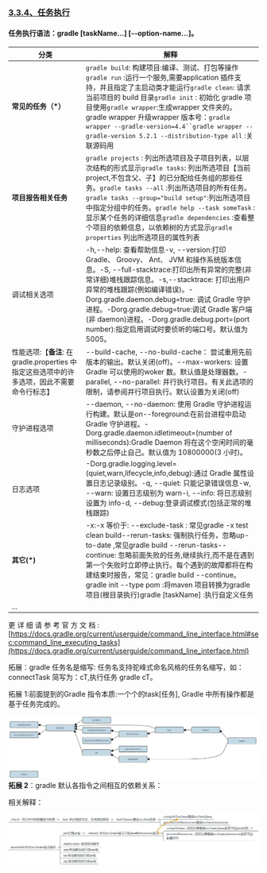 ### [3.3.4、任务执行](https://www.bilibili.com/video/BV1yT41137Y7?p=27)

#### 任务执行语法：gradle [taskName...] [--option-name...]。

| 分类                                                         | 解释                                                         |
| ------------------------------------------------------------ | ------------------------------------------------------------ |
| **常见的任务（\*）**                                         | `gradle build`: 构建项目:编译、测试、打包等操作`gradle run` :运行一个服务,需要application 插件支持，并且指定了主启动类才能运行`gradle clean`: 请求当前项目的 build 目录`gradle init` : 初始化 gradle 项目使用`gradle wrapper`:生成wrapper 文件夹的。gradle wrapper 升级wrapper 版本号：`gradle wrapper --gradle-version=4.4``gradle wrapper --gradle-version 5.2.1 --distribution-type all` :关联源码用 |
| **项目报告相关任务**                                         | `gradle projects` : 列出所选项目及子项目列表，以层次结构的形式显示`gradle tasks`: 列出所选项目【当前 project,不包含父、子】的已分配给任务组的那些任务。`gradle tasks --all` :列出所选项目的所有任务。`gradle tasks --group="build setup"`:列出所选项目中指定分组中的任务。`gradle help --task someTask` :显示某个任务的详细信息`gradle dependencies` :查看整个项目的依赖信息，以依赖树的方式显示`gradle properties` 列出所选项目的属性列表 |
| 调试相关选项                                                 | -h,--help: 查看帮助信息-v, --version:打印 Gradle、 Groovy、 Ant、 JVM 和操作系统版本信息。-S, --full-stacktrace:打印出所有异常的完整(非常详细)堆栈跟踪信息。-s,--stacktrace: 打印出用户异常的堆栈跟踪(例如编译错误)。-Dorg.gradle.daemon.debug=true: 调试 Gradle  守护进程。-Dorg.gradle.debug=true:调试 Gradle 客户端(非 daemon)进程。-Dorg.gradle.debug.port=(port number):指定启用调试时要侦听的端口号。默认值为 5005。 |
| 性能选项:【**备注**: 在gradle.properties 中指定这些选项中的许多选项，因此不需要命令行标志】 | --build-cache, --no-build-cache： 尝试重用先前版本的输出。默认关闭(off)。--max-workers: 设置 Gradle 可以使用的woker 数。默认值是处理器数。-parallel, --no-parallel: 并行执行项目。有关此选项的限制，请参阅并行项目执行。默认设置为关闭(off) |
| 守护进程选项                                                 | --daemon, --no-daemon:  使用 Gradle 守护进程运行构建。默认是on--foreground:在前台进程中启动 Gradle  守护进程。-Dorg.gradle.daemon.idletimeout=(number of milliseconds):Gradle Daemon 将在这个空闲时间的毫秒数之后停止自己。默认值为 10800000(3 小时)。 |
| 日志选项                                                     | -Dorg.gradle.logging.level=(quiet,warn,lifecycle,info,debug):通过 Gradle 属性设置日志记录级别。-q, --quiet: 只能记录错误信息-w, --warn: 设置日志级别为 warn-i, --info: 将日志级别设置为 info-d, --debug:登录调试模式(包括正常的堆栈跟踪) |
| **其它(\*)**                                                 | -x:-x 等价于: --exclude-task : 常见gradle -x test clean build--rerun-tasks: 强制执行任务，忽略up-to-date ,常见gradle build --rerun-tasks--continue: 忽略前面失败的任务,继续执行,而不是在遇到第一个失败时立即停止执行。每个遇到的故障都将在构建结束时报告，常见：gradle build --continue。gradle init --type pom :将maven 项目转换为gradle 项目(根目录执行)gradle [taskName] :执行自定义任务 |
| ...                                                          |                                                              |



更 详 细 请 参 考 官 方 文 档 : [https://docs.gradle.org/current/userguide/command_line_interface.html#sec:command_line_executing_tasks](https://docs.gradle.org/current/userguide/command_line_interface.html)

拓展：gradle  任务名是缩写:  任务名支持驼峰式命名风格的任务名缩写，如：connectTask  简写为：cT,执行任务 gradle cT。

拓展 1:前面提到的Gradle 指令本质:一个个的task[任务], Gradle 中所有操作都是基于任务完成的。

![img](08任务的执行.assets/1656577775105-5e45b6cf-c2ba-4d94-8a8c-794d2a983679.jpeg)**拓展 2**：gradle 默认各指令之间相互的依赖关系：

相关解释：

![img](08任务的执行.assets/1656577775811-40cdce14-7a50-423f-a432-35a428c3790a.jpeg)



